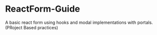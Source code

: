# ReactForm-Guide
A basic react form using hooks and modal implementations with portals.
(PRoject Based practices)
